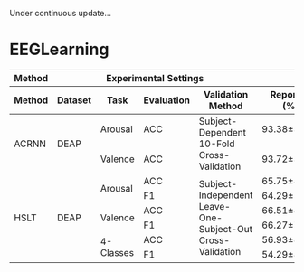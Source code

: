 Under continuous update...


# EEGLearning


<table>
  <thead>
    <tr>
      <th colspan="1">Method</th>
      <th colspan="4">Experimental Settings</th>
      <th colspan="3">Results</th>
    </tr>
    <tr>
      <th>Method</th>
      <th>Dataset</th>
      <th>Task</th>
      <th>Evaluation</th>
      <th>Validation Method</th>
      <th>Reported (%)</th>
      <th>Replication (%)</th>
      <th>Gap (%)</th>
    </tr>
  </thead>
  <tbody>
    <tr>
      <td rowspan="2">ACRNN</td>
      <td rowspan="2">DEAP</td>
      <td>Arousal</td>
      <td>ACC</td>
      <td rowspan="2">Subject-Dependent<br>10-Fold Cross-Validation</td>
      <td>93.38±3.73</td>
      <td>94.22±3.95</td>
      <td>+0.84↑</td>
    </tr>
    <tr>
      <td>Valence</td>
      <td>ACC</td>
      <td>93.72±3.21</td>
      <td>92.53±5.32</td>
      <td>-1.19↓</td>
    </tr>
    <tr>
      <td rowspan="6">HSLT</td>
      <td rowspan="6">DEAP</td>
      <td rowspan="2">Arousal</td>
      <td>ACC</td>
      <td rowspan="6">Subject-Independent<br>Leave-One-Subject-Out Cross-Validation</td>
      <td>65.75±8.51</td>
      <td>64.34±13.45</td>
      <td>-1.41↓</td>
    </tr>
    <tr>
      <td>F1</td>
      <td>64.29±10.06</td>
      <td>60.20±13.86</td>
      <td>-4.09↓</td>
    </tr>
    <tr>
      <td rowspan="2">Valence</td>
      <td>ACC</td>
      <td>66.51±8.53</td>
      <td>62.91±9.11</td>
      <td>-3.60↓</td>
    </tr>
    <tr>
      <td>F1</td>
      <td>66.27±7.29</td>
      <td>57.99±10.34</td>
      <td>-8.28↓</td>
    </tr>
    <tr>
      <td rowspan="2">4-Classes</td>
      <td>ACC</td>
      <td>56.93±8.22</td>
      <td>44.97±15.22</td>
      <td>-11.96↓</td>
    </tr>
    <tr>
      <td>F1</td>
      <td>54.29±8.59</td>
      <td>37.69±15.35</td>
      <td>-16.60↓</td>
    </tr>
  </tbody>
</table>

